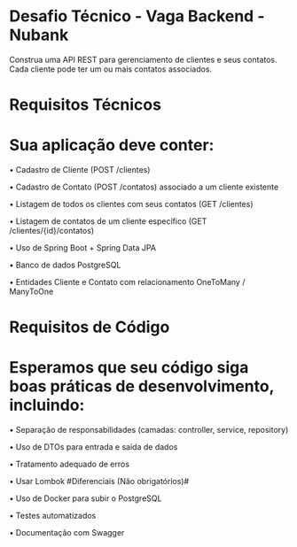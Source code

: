 # Desafio Técnico - Vaga Backend - Nubank #

Construa uma API REST para gerenciamento de clientes e seus contatos. Cada cliente pode ter um ou mais contatos associados.
# Requisitos Técnicos #
# Sua aplicação deve conter: #

• Cadastro de Cliente (POST /clientes)

• Cadastro de Contato (POST /contatos) associado a um cliente existente

• Listagem de todos os clientes com seus contatos (GET /clientes)

• Listagem de contatos de um cliente específico (GET /clientes/{id}/contatos)

• Uso de Spring Boot + Spring Data JPA

• Banco de dados PostgreSQL

• Entidades Cliente e Contato com relacionamento OneToMany / ManyToOne

# Requisitos de Código #
# Esperamos que seu código siga boas práticas de desenvolvimento, incluindo: # 

• Separação de responsabilidades (camadas: controller, service, repository)

• Uso de DTOs para entrada e saída de dados

• Tratamento adequado de erros

• Usar Lombok
#Diferenciais (Não obrigatórios)#

• Uso de Docker para subir o PostgreSQL

• Testes automatizados

• Documentação com Swagger
